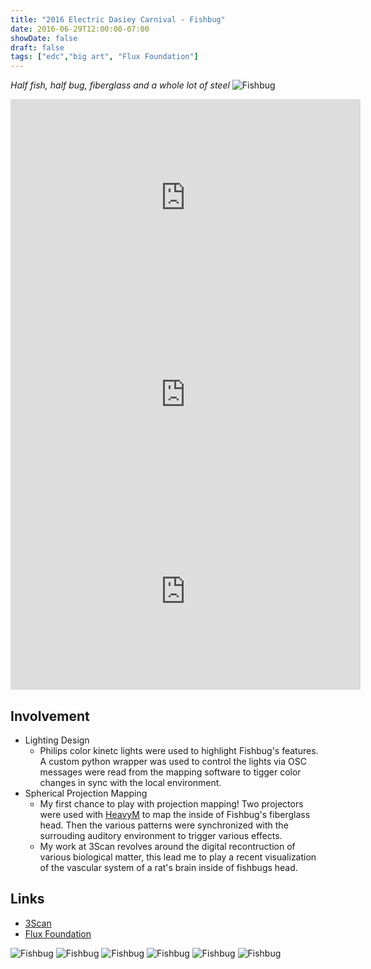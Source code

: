 ```yaml
---
title: "2016 Electric Dasiey Carnival - Fishbug"
date: 2016-06-29T12:00:00-07:00
showDate: false
draft: false
tags: ["edc","big art", "Flux Foundation"]
---
```


*Half fish, half bug, fiberglass and a whole lot of steel*
![Fishbug](../images/fishbug_edc_1.jpg)
<iframe width="560" height="315" src="https://www.youtube.com/embed/e9wluEKMxeE" frameborder="0" allow="accelerometer; autoplay; encrypted-media; gyroscope; picture-in-picture" allowfullscreen></iframe><iframe width="560" height="315" src="https://www.youtube.com/embed/R6Ct8u64lbk" frameborder="0" allow="accelerometer; autoplay; encrypted-media; gyroscope; picture-in-picture" allowfullscreen></iframe><iframe width="560" height="315" src="https://www.youtube.com/embed/o1SUtCQ2x4U" frameborder="0" allow="accelerometer; autoplay; encrypted-media; gyroscope; picture-in-picture" allowfullscreen></iframe>

## Involvement
- Lighting Design
  - Philips color kinetc lights were used to highlight Fishbug's features. A custom python wrapper was used to control the lights via OSC messages were read from the mapping software to tigger color changes in sync with the local environment.
- Spherical Projection Mapping
  - My first chance to play with projection mapping! Two projectors were used with [HeavyM](www.heavym.net) to map the inside of Fishbug's fiberglass head. Then the various patterns were synchronized with the surrouding auditory environment to trigger various effects.
  - My work at 3Scan revolves around the digital recontruction of various biological matter, this lead me to play a recent visualization of the vascular system of a rat's brain inside of fishbugs head.

## Links
- [3Scan](http://www.3scan.com)
- [Flux Foundation](http://www.fluxfoundation.org/fishbug/)

![Fishbug](../images/fb_2.jpg)
![Fishbug](../images/fb_1.jpg)
![Fishbug](../images/fb_3.jpg)
![Fishbug](../images/fishbug_setup.jpg)
![Fishbug](../images/fishbug_mapping_1.jpg)
![Fishbug](../images/fishbug_mapping_2.jpg)
